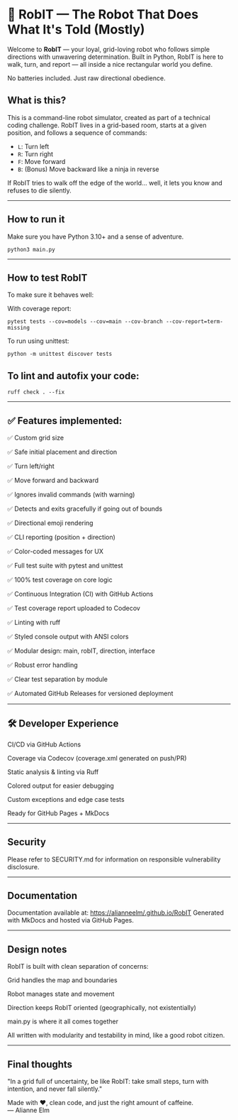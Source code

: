 # 🤖 RobIT — The Robot That Does What It's Told (Mostly)

Welcome to **RobIT** — your loyal, grid-loving robot who follows simple directions with unwavering determination. Built in Python, RobIT is here to walk, turn, and report — all inside a nice rectangular world you define.

No batteries included. Just raw directional obedience.

## What is this?

This is a command-line robot simulator, created as part of a technical coding challenge. RobIT lives in a grid-based room, starts at a given position, and follows a sequence of commands:

- `L`: Turn left
- `R`: Turn right
- `F`: Move forward
- `B`: (Bonus) Move backward like a ninja in reverse

If RobIT tries to walk off the edge of the world... well, it lets you know and refuses to die silently.

---

## How to run it

Make sure you have Python 3.10+ and a sense of adventure.

```python3 main.py```

---

## How to test RobIT
To make sure it behaves well:

With coverage report:

```pytest tests --cov=models --cov=main --cov-branch --cov-report=term-missing```

To run using unittest:

```python -m unittest discover tests```

## To lint and autofix your code:

```ruff check . --fix```

---

## ✅ Features implemented:
✅ Custom grid size

✅ Safe initial placement and direction

✅ Turn left/right

✅ Move forward and backward

✅ Ignores invalid commands (with warning)

✅ Detects and exits gracefully if going out of bounds

✅ Directional emoji rendering

✅ CLI reporting (position + direction)

✅ Color-coded messages for UX

✅ Full test suite with pytest and unittest

✅ 100% test coverage on core logic

✅ Continuous Integration (CI) with GitHub Actions

✅ Test coverage report uploaded to Codecov

✅ Linting with ruff

✅ Styled console output with ANSI colors

✅ Modular design: main, robIT, direction, interface

✅ Robust error handling

✅ Clear test separation by module

✅ Automated GitHub Releases for versioned deployment

---

## 🛠️ Developer Experience
CI/CD via GitHub Actions

Coverage via Codecov (coverage.xml generated on push/PR)

Static analysis & linting via Ruff

Colored output for easier debugging

Custom exceptions and edge case tests

Ready for GitHub Pages + MkDocs

---

## Security

Please refer to SECURITY.md for information on responsible vulnerability disclosure.

---

## Documentation

Documentation available at: [https://alianneelm/.github.io/RobIT](https://alianneelm.github.io/RobIT/)
Generated with MkDocs and hosted via GitHub Pages.

---

## Design notes
RobIT is built with clean separation of concerns:

Grid handles the map and boundaries

Robot manages state and movement

Direction keeps RobIT oriented (geographically, not existentially)

main.py is where it all comes together

All written with modularity and testability in mind, like a good robot citizen.

---

## Final thoughts
"In a grid full of uncertainty, be like RobIT: take small steps, turn with intention, and never fall silently."

Made with ❤️, clean code, and just the right amount of caffeine.   
— Alianne Elm
